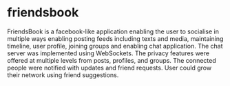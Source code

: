 # friendsbook

FriendsBook is a facebook-like application enabling the user to socialise in multiple ways enabling posting feeds including texts and media, maintaining timeline, user profile, joining groups and enabling chat application.
The chat server was implemented using WebSockets.
The privacy features were offered at multiple levels from posts, profiles, and groups.
The connected people were notified with updates and friend requests. User could grow their network using friend suggestions.
